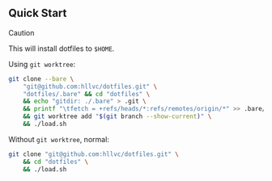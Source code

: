 ## Quick Start

> [!CAUTION]
> This will install dotfiles to `$HOME`.

Using `git worktree`:
```bash
git clone --bare \
    "git@github.com:hllvc/dotfiles.git" \
    "dotfiles/.bare" && cd "dotfiles" \
    && echo "gitdir: ./.bare" > .git \
    && printf "\tfetch = +refs/heads/*:refs/remotes/origin/*" >> .bare/config \
    && git worktree add "$(git branch --show-current)" \
    && ./load.sh
```

Without `git worktree`, normal:
```bash
git clone "git@github.com:hllvc/dotfiles.git" \
    && cd "dotfiles" \
    && ./load.sh
```
